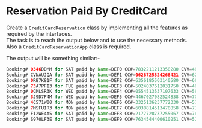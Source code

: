 # Reservation Paid By CreditCard

Create a `CreditCardReservation` class by implementing all the features as required by the interfaces.<br />
The task is to reach the output below and to use the necessary methods.<br />
Also a `CreditCardReservationApp` class is required. <br />

The output will be something similar:-
```java
Booking# 0346DDMM for SAT paid by Name=DEF0 CC#=7832211213350280 CVV=48
Booking# CVNAUJQA for SAT paid by Name=DEF1 CC#=0628725324268421 CVV=62
Booking# 0RB7K81F for SAT paid by Name=DEF2 CC#=6356185563140580 CVV=66
Booking# 73A7PFI3 for TUE paid by Name=DEF3 CC#=5024037612031750 CVV=46
Booking# 0CMLSR3K for WED paid by Name=DEF4 CC#=0554513537107633 CVV=58
Booking# 3J9D7F4M for WED paid by Name=DEF5 CC#=4467027082524838 CVV=70
Booking# 4C571W00 for MON paid by Name=DEF6 CC#=3325136237772330 CVV=57
Booking# 7MSFUIR3 for MON paid by Name=DEF7 CC#=6038814513470858 CVV=71
Booking# F12WE4A5 for SAT paid by Name=DEF8 CC#=2177728737255067 CVV=76
Booking# S970LF3E for SAT paid by Name=DEF9 CC#=7634544400610251 CVV=52
```
